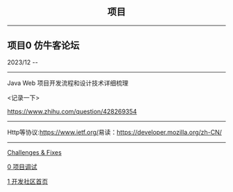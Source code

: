 <div align="center">
    <h1></h1>
<h2>项目</h2>
<span style="font-size: 18px;">
</span>
</div>

---

## 项目0 仿牛客论坛
2023/12 --

---

Java Web 项目开发流程和设计技术详细梳理

<记录一下>

<https://www.zhihu.com/question/428269354>



---


Http等协议:<https://www.ietf.org/>易读：<https://developer.mozilla.org/zh-CN/>


---

[Challenges & Fixes](../projects/nowcoder/notes.md)

[0 项目调试](../projects/nowcoder/00debug/00.md)

[1 开发社区首页](../projects/nowcoder/01homepage/01.md)


